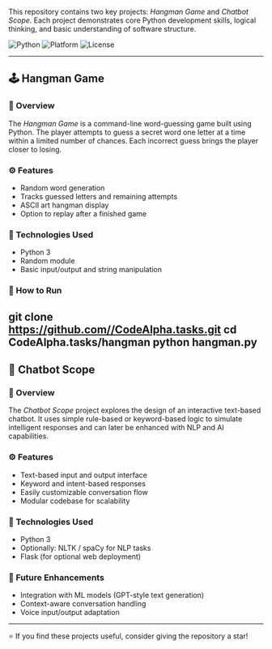   
This repository contains two key projects: *Hangman Game* and *Chatbot Scope*. Each project demonstrates core Python development skills, logical thinking, and basic understanding of software structure.

![Python](https://img.shields.io/badge/Python-3.8%2B-blue.svg)
![Platform](https://img.shields.io/badge/Platform-Windows%20%7C%20Linux-lightgrey.svg)
![License](https://img.shields.io/badge/License-MIT-green.svg)

---

## 🕹 Hangman Game

### 📘 Overview
The *Hangman Game* is a command-line word-guessing game built using Python. The player attempts to guess a secret word one letter at a time within a limited number of chances. Each incorrect guess brings the player closer to losing.

### ⚙ Features
- Random word generation  
- Tracks guessed letters and remaining attempts  
- ASCII art hangman display  
- Option to replay after a finished game  

### 🧰 Technologies Used
- Python 3  
- Random module  
- Basic input/output and string manipulation  

### 🚀 How to Run
git clone https://github.com//CodeAlpha.tasks.git 
cd CodeAlpha.tasks/hangman
python hangman.py
---

## 🤖 Chatbot Scope

### 📘 Overview
The *Chatbot Scope* project explores the design of an interactive text-based chatbot. It uses simple rule-based or keyword-based logic to simulate intelligent responses and can later be enhanced with NLP and AI capabilities.

### ⚙ Features
- Text-based input and output interface  
- Keyword and intent-based responses  
- Easily customizable conversation flow  
- Modular codebase for scalability  

### 🧠 Technologies Used
- Python 3  
- Optionally: NLTK / spaCy for NLP tasks  
- Flask (for optional web deployment)  

### 🌱 Future Enhancements
- Integration with ML models (GPT-style text generation)  
- Context-aware conversation handling  
- Voice input/output adaptation

---

⭐ If you find these projects useful, consider giving the repository a star!




